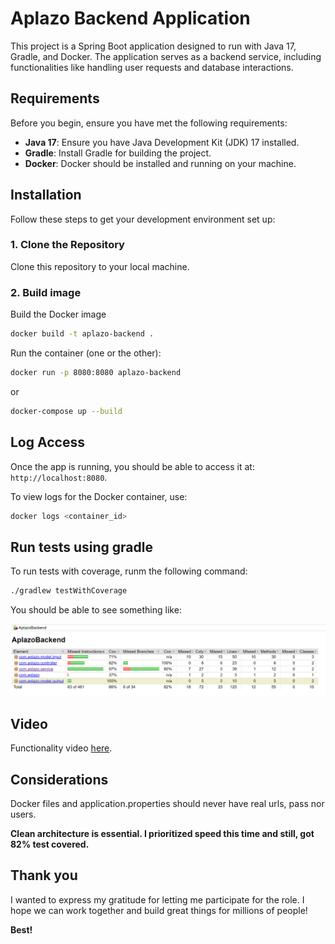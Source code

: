# Aplazo Backend Application

This project is a Spring Boot application designed to run with Java 17, Gradle, and Docker. The application serves as a backend service, including functionalities like handling user requests and database interactions.

## Requirements

Before you begin, ensure you have met the following requirements:

- **Java 17**: Ensure you have Java Development Kit (JDK) 17 installed.
- **Gradle**: Install Gradle for building the project.
- **Docker**: Docker should be installed and running on your machine.

## Installation

Follow these steps to get your development environment set up:

### 1. Clone the Repository

Clone this repository to your local machine.

### 2. Build image

Build the Docker image 

```sh
docker build -t aplazo-backend .
```

Run the container (one or the other): 
```sh
docker run -p 8080:8080 aplazo-backend
```
or
```sh
docker-compose up --build
```

## Log Access

Once the app is running, you should be able to access it at: `http://localhost:8080`.

To view logs for the Docker container, use:

```sh
docker logs <container_id>
```

## Run tests using gradle

To run tests with coverage, runm the following command:

```sh
./gradlew testWithCoverage
```

You should be able to see something like:

![Test Coverage](https://github.com/Agm91/AplazoBackend/blob/main/testCoverage.png)

## Video

Functionality video [here](https://drive.google.com/drive/folders/1wHZ1NmDKr3DqPVN5ZFT-IOUlbbEOh27C?usp=sharing).

## Considerations

Docker files and application.properties should never have real urls, pass nor users.

**Clean architecture is essential. I prioritized speed this time and still, got 82% test covered.**

## Thank you

I wanted to express my gratitude for letting me participate for the role. I hope we can work together and build great things for millions of people!

**Best!**
